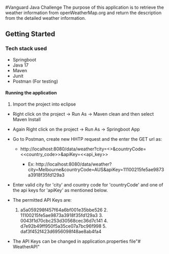 #Vanguard Java Challenge
The purpose of this application is to retrieve the weather information from openWeatherMap.org and return the description from the detailed weather information.

## Getting Started

### Tech stack used

- Springboot
- Java 17
- Maven
- Junit
- Postman (For testing)

#### Running the application
1. Import the project into eclipse
- Right click on the project -> Run As -> Maven clean and then select Maven Install
- Again Right click on the project -> Run As -> Springboot App
- Go to Postman, create new HHTP request and the enter the GET url as: 
	- http://localhost:8080/data/weather?city=<<city>>&countryCode=<<country_code>>&apiKey=<<api_key>>
		- Ex: http://localhost:8080/data/weather?city=Melbourne&countryCode=AUS&apiKey=11100215fe5ae9873a3918f35fd129a3
- Enter valid city for 'city' and country code for 'countryCode' and one of the api keys for 'apiKey' as mentioned below.
- The permitted API Keys are:

	1. a5a059298f457f64a6bf001e35bbe526
		2. 11100215fe5ae9873a3918f35fd129a3
		3. 0043f1d70cbc253d30568cec36d7c141
		4. d7e92b49ff950f5a35ce07a7bc96f998
		5. daf3f452f423d6956098f48ae8ab4fa4
- The API Keys can be changed in application.properties file"# WeatherAPI" 
